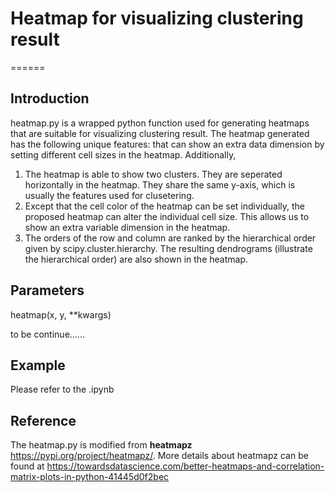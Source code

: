 # Heatmap for visualizing clustering result
======


Introduction
---------------

heatmap.py is a wrapped python function used for generating heatmaps that are suitable for visualizing clustering result. 
The heatmap generated has the following unique features:
that can show an extra data dimension by setting  different cell sizes in the heatmap. Additionally, 

1. The heatmap is able to show two clusters. They are seperated horizontally in the heatmap. They share the same y-axis, which is usually the features used for clusetering.
2. Except that the cell color of the heatmap can be set individually, the proposed heatmap can alter the individual cell size. This allows us to show an extra variable dimension in the heatmap.
3. The orders of the row and column are ranked by the hierarchical order given by scipy.cluster.hierarchy. The resulting dendrograms (illustrate the hierarchical order) are also shown in the heatmap.


Parameters
---------------

heatmap(x, y, **kwargs)

to be continue……

Example
---------------

Please refer to the .ipynb


Reference
---------------

The heatmap.py is modified from **heatmapz** https://pypi.org/project/heatmapz/.
More details about heatmapz can be found at https://towardsdatascience.com/better-heatmaps-and-correlation-matrix-plots-in-python-41445d0f2bec


